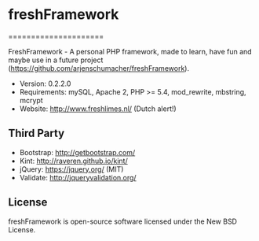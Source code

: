 # freshFramework
=====================

FreshFramework - A personal PHP framework, made to learn, have fun and maybe use in a future project (https://github.com/arjenschumacher/freshFramework).

* Version: 0.2.2.0
* Requirements: mySQL, Apache 2, PHP >= 5.4, mod_rewrite, mbstring, mcrypt
* Website: http://www.freshlimes.nl/ (Dutch alert!)

Third Party
-----------
* Bootstrap: http://getbootstrap.com/
* Kint: http://raveren.github.io/kint/
* jQuery: https://jquery.org/ (MIT)
* Validate: http://jqueryvalidation.org/

License
-------
freshFramework is open-source software licensed under the New BSD License.

